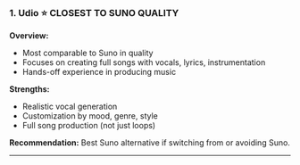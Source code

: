 ### 1. **Udio** ⭐ CLOSEST TO SUNO QUALITY

**Overview:**

- Most comparable to Suno in quality
- Focuses on creating full songs with vocals, lyrics, instrumentation
- Hands-off experience in producing music

**Strengths:**

- Realistic vocal generation
- Customization by mood, genre, style
- Full song production (not just loops)

**Recommendation:**
Best Suno alternative if switching from or avoiding Suno.

---

